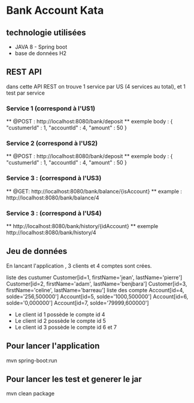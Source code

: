 # Bank Account Kata

## technologie utilisées
* JAVA 8  - Spring boot 
* base de données H2


## REST API
dans cette API REST on trouve 1 service par US (4 services au total), et 1 test par service

### Service 1 (correspond à l'US1)
** @POST : http://localhost:8080/bank/deposit
** exemple body : 
		{
			"custumerId" : 1,
			"accountId" : 4,
			"amount" : 50
		 }
		 
### Service 2 (correspond à l'US2)
** @POST : http://localhost:8080/bank/deposit
** exemple body : 
		{
			"custumerId" : 1,
			"accountId" : 4,
			"amount" : 50
		 }

### Service 3 : (correspond à l'US3)	
** @GET: http://localhost:8080/bank/balance/{isAccount}
** example : http://localhost:8080/bank/balance/4


### Service 3 : (correspond à l'US4)	
** http://localhost:8080/bank/history/{idAccount}
** exemple http://localhost:8080/bank/history/4


## Jeu de données
En lancant l'application , 3 clients et 4 comptes sont crées.

liste des custumer
Customer[id=1, firstName='jean', lastName='pierre']
Customer[id=2, firstName='adam', lastName='benjbara']
Customer[id=3, firstName='celine', lastName='barreau']
liste des compte
Account[id=4, solde='256,500000']
Account[id=5, solde='1000,500000']
Account[id=6, solde='0,000000']
Account[id=7, solde='79999,600000']

* Le client id 1 possède le compte id 4
* Le client id 2 possède le compte id 5
* Le client id 3 possède le compte id 6 et 7

## Pour lancer l'application 
mvn spring-boot:run

## Pour lancer les test et generer le jar
mvn clean package
